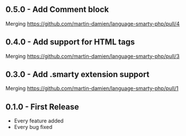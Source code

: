 ## 0.5.0 - Add Comment block

Merging https://github.com/martin-damien/language-smarty-php/pull/4

## 0.4.0 - Add support for HTML tags

Merging https://github.com/martin-damien/language-smarty-php/pull/3

## 0.3.0 - Add .smarty extension support

Merging https://github.com/martin-damien/language-smarty-php/pull/1

## 0.1.0 - First Release
* Every feature added
* Every bug fixed

